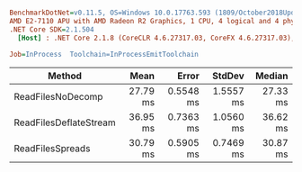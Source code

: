 ``` ini

BenchmarkDotNet=v0.11.5, OS=Windows 10.0.17763.593 (1809/October2018Update/Redstone5)
AMD E2-7110 APU with AMD Radeon R2 Graphics, 1 CPU, 4 logical and 4 physical cores
.NET Core SDK=2.1.504
  [Host] : .NET Core 2.1.8 (CoreCLR 4.6.27317.03, CoreFX 4.6.27317.03), 64bit RyuJIT

Job=InProcess  Toolchain=InProcessEmitToolchain  

```
|                 Method |     Mean |     Error |    StdDev |   Median |
|----------------------- |---------:|----------:|----------:|---------:|
|      ReadFilesNoDecomp | 27.79 ms | 0.5548 ms | 1.5557 ms | 27.33 ms |
| ReadFilesDeflateStream | 36.95 ms | 0.7363 ms | 1.0560 ms | 36.62 ms |
|       ReadFilesSpreads | 30.79 ms | 0.5905 ms | 0.7469 ms | 30.87 ms |
